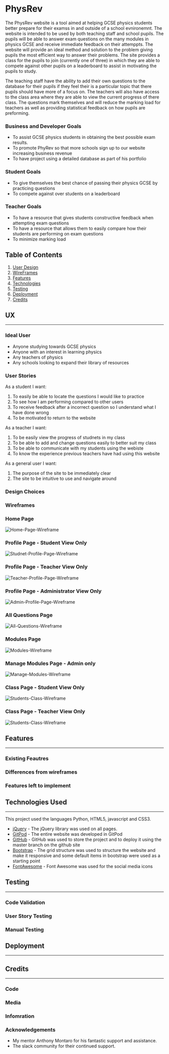 # PhysRev
The PhysRev website is a tool aimed at helping GCSE physics students better prepare for their examss in and outside of a school evnironemnt.
The website is intended to be used by both teaching staff and school pupils. The pupils will be able to answer exam questions on the many 
modules in physics GCSE and receive immediate feedback on their attemppts. The website will provide an ideal method and solution to the problem
giving pupils the most efficient way to answer their problems. The site provides a class for the pupils to join (currently one of three) in
which they are able to compete against other pupils on a leaderboard to assist in motivating the pupils to study. 

The teaching staff have the ability to add their own questions to the database for their pupils if they feel their is a particular topic that
there pupils should have more of a focus on. The teachers will also have access to the class area where they are able to view the current progress
of there class. The questions mark themselves and will reduce the marking load for teachers as well as providing statistical feedback on how pupils are preforming. 
### **Business and Developer Goals**
- To assist GCSE physics students in obtaining the best possible exam results. 
- To promote PhyRev so that more schools sign up to our website increasing business revenue
- To have project using a detailed database as part of his portfolio 

### **Student Goals**
- To give themselves the best chance of passing their physics GCSE by practicing questions
- To compete against over students on a leaderboard
### **Teacher Goals**
- To have a resource that gives students constructive feedback when attempting exam questions
- To have a resource that allows them to easily compare how their students are performing on exam questions
- To minimize marking load
## Table of Contents
1. [User Design](#ux)
2. [WireFrames](#wireframes)
3. [Features](#features)
4. [Technologies](#technologies-used)
5. [Testing](#testing)
6. [Deployment](#deployment)
7. [Credits](#credits)
## UX
---
### **Ideal User**
- Anyone studying towards GCSE physics
- Anyone with an interest in learning physics
- Any teachers of physics
- Any schools looking to expand their library of resources
### **User Stories**
As a student I want:
1. To easily be able to locate the questions I would like to practice
2. To see how I am performing compared to other users
3. To receive feedback after a incorrect question so I understand what I have done wrong
4. To be motivated to return to the website

As a teacher I want:
1. To be easily view the progress of studnets in my class
2. To be able to add and change questions easily to better suit my class
3.  To be able to communicate with my students using the webiste
4. To know the experience previous teachers have had using this website

As a general user I want:
1. The purpose of the site to be immediately clear
2. The site to be intuitive to use and navigate around
### **Design Choices**

### **Wireframes**
### Home Page
![Home-Page-Wireframe](static/wireframes/home_page_wf.PNG)
### Profile Page - Student View Only
![Studnet-Profile-Page-Wireframe](static/wireframes/profile_page_student_wf.PNG)
### Profile Page - Teacher View Only
![Teacher-Profile-Page-Wireframe](static/wireframes/profile_page_teacher_wf.PNG)
### Profile Page - Administrator View Only
![Admin-Profile-Page-Wireframe](static/wireframes/profile_page_admin_wf.PNG)
### All Questions Page
![All-Questions-Wireframe](static/wireframes/all_questions_wf.PNG)
### Modules Page
![Modules-Wireframe](static/wireframes/modules_wf.PNG)
### Manage Modules Page - Admin only
![Manage-Modules-Wireframe](static/wireframes/manage_modules_wf.PNG)
### Class Page - Student View Only
![Students-Class-Wireframe](static/wireframes/class_wf_student.PNG)
### Class Page - Teacher View Only
![Students-Class-Wireframe](static/wireframes/class_wf_teacher.PNG)
## Features
---
### **Existing Feautres**

### **Differences from wireframes**

### **Features left to implement** 

## Technologies Used
---
This project used the languages Python, HTML5, javascript and CSS3.

- [jQuery](https://jquery.com/) - The jQuery library was used on all pages.
- [GitPod](https://gitpod.io/workspaces/) - The entire website was developed in GitPod
- [GitHub](https://github.com/) - GitHub was used to store the project and to deploy it using the master branch on the github site
- [Bootstrap](https://getbootstrap.com/) - The grid structure was used to structure the website and make it responsive and some default items in bootstrap were used as a starting point
- [FontAwesome](https://fontawesome.com/) - Font Awesome was used for the social media icons

## Testing
---
### **Code Validation**

### **User Story Testing**

### **Manual Testing**   


## Deployment
---

## Credits
---
### **Code**

### **Media**

### **Infomration**

### **Acknowledgements**
- My mentor Anthony Montaro for his fantastic support and assistance.
- The slack community for their continued support.
